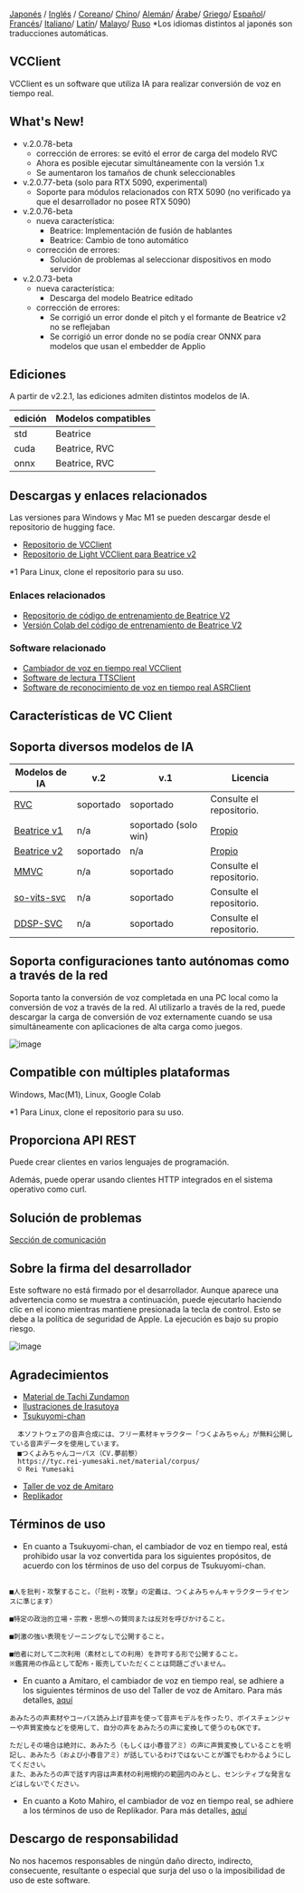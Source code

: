 [Japonés](/README.md) /
[Inglés](/docs_i18n/README_en.md) /
[Coreano](/docs_i18n/README_ko.md)/
[Chino](/docs_i18n/README_zh.md)/
[Alemán](/docs_i18n/README_de.md)/
[Árabe](/docs_i18n/README_ar.md)/
[Griego](/docs_i18n/README_el.md)/
[Español](/docs_i18n/README_es.md)/
[Francés](/docs_i18n/README_fr.md)/
[Italiano](/docs_i18n/README_it.md)/
[Latín](/docs_i18n/README_la.md)/
[Malayo](/docs_i18n/README_ms.md)/
[Ruso](/docs_i18n/README_ru.md)
*Los idiomas distintos al japonés son traducciones automáticas.

## VCClient

VCClient es un software que utiliza IA para realizar conversión de voz en tiempo real.

## What's New!

* v.2.0.78-beta
  * corrección de errores: se evitó el error de carga del modelo RVC
  * Ahora es posible ejecutar simultáneamente con la versión 1.x
  * Se aumentaron los tamaños de chunk seleccionables
* v.2.0.77-beta (solo para RTX 5090, experimental)
  * Soporte para módulos relacionados con RTX 5090 (no verificado ya que el desarrollador no posee RTX 5090)
* v.2.0.76-beta
  * nueva característica:
    * Beatrice: Implementación de fusión de hablantes
    * Beatrice: Cambio de tono automático
  * corrección de errores:
    * Solución de problemas al seleccionar dispositivos en modo servidor
* v.2.0.73-beta
  * nueva característica:
    * Descarga del modelo Beatrice editado
  * corrección de errores:
    * Se corrigió un error donde el pitch y el formante de Beatrice v2 no se reflejaban
    * Se corrigió un error donde no se podía crear ONNX para modelos que usan el embedder de Applio

## Ediciones

A partir de v2.2.1, las ediciones admiten distintos modelos de IA.

| edición | Modelos compatibles |
| ------- | -------------------- |
| std     | Beatrice            |
| cuda    | Beatrice, RVC       |
| onnx    | Beatrice, RVC       |

## Descargas y enlaces relacionados

Las versiones para Windows y Mac M1 se pueden descargar desde el repositorio de hugging face.

* [Repositorio de VCClient](https://huggingface.co/wok000/vcclient000/tree/main)
* [Repositorio de Light VCClient para Beatrice v2](https://huggingface.co/wok000/light_vcclient_beatrice/tree/main)

*1 Para Linux, clone el repositorio para su uso.

### Enlaces relacionados

* [Repositorio de código de entrenamiento de Beatrice V2](https://huggingface.co/fierce-cats/beatrice-trainer)
* [Versión Colab del código de entrenamiento de Beatrice V2](https://github.com/w-okada/beatrice-trainer-colab)

### Software relacionado

* [Cambiador de voz en tiempo real VCClient](https://github.com/w-okada/voice-changer)
* [Software de lectura TTSClient](https://github.com/w-okada/ttsclient)
* [Software de reconocimiento de voz en tiempo real ASRClient](https://github.com/w-okada/asrclient)

## Características de VC Client

## Soporta diversos modelos de IA

| Modelos de IA                                                                                                     | v.2       | v.1                  | Licencia                                                                                 |
| ------------------------------------------------------------------------------------------------------------ | --------- | -------------------- | ------------------------------------------------------------------------------------------ |
| [RVC ](https://github.com/RVC-Project/Retrieval-based-Voice-Conversion-WebUI/blob/main/docs/jp/README.ja.md) | soportado | soportado            | Consulte el repositorio.                                                             |
| [Beatrice v1](https://prj-beatrice.com/)                                                                     | n/a       | soportado (solo win) | [Propio](https://github.com/w-okada/voice-changer/tree/master/server/voice_changer/Beatrice) |
| [Beatrice v2](https://prj-beatrice.com/)                                                                     | soportado | n/a                  | [Propio](https://huggingface.co/wok000/vcclient_model/blob/main/beatrice_v2_beta/readme.md)  |
| [MMVC](https://github.com/isletennos/MMVC_Trainer)                                                           | n/a       | soportado            | Consulte el repositorio.                                                             |
| [so-vits-svc](https://github.com/svc-develop-team/so-vits-svc)                                               | n/a       | soportado            | Consulte el repositorio.                                                             |
| [DDSP-SVC](https://github.com/yxlllc/DDSP-SVC)                                                               | n/a       | soportado            | Consulte el repositorio.                                                             |

## Soporta configuraciones tanto autónomas como a través de la red

Soporta tanto la conversión de voz completada en una PC local como la conversión de voz a través de la red.
Al utilizarlo a través de la red, puede descargar la carga de conversión de voz externamente cuando se usa simultáneamente con aplicaciones de alta carga como juegos.

![image](https://user-images.githubusercontent.com/48346627/206640768-53f6052d-0a96-403b-a06c-6714a0b7471d.png)

## Compatible con múltiples plataformas

Windows, Mac(M1), Linux, Google Colab

*1 Para Linux, clone el repositorio para su uso.

## Proporciona API REST

Puede crear clientes en varios lenguajes de programación.

Además, puede operar usando clientes HTTP integrados en el sistema operativo como curl.

## Solución de problemas

[Sección de comunicación](tutorials/trouble_shoot_communication_ja.md)

## Sobre la firma del desarrollador

Este software no está firmado por el desarrollador. Aunque aparece una advertencia como se muestra a continuación, puede ejecutarlo haciendo clic en el icono mientras mantiene presionada la tecla de control. Esto se debe a la política de seguridad de Apple. La ejecución es bajo su propio riesgo.

![image](https://user-images.githubusercontent.com/48346627/212567711-c4a8d599-e24c-4fa3-8145-a5df7211f023.png)

## Agradecimientos

* [Material de Tachi Zundamon](https://seiga.nicovideo.jp/seiga/im10792934)
* [Ilustraciones de Irasutoya](https://www.irasutoya.com/)
* [Tsukuyomi-chan](https://tyc.rei-yumesaki.net/)

```
  本ソフトウェアの音声合成には、フリー素材キャラクター「つくよみちゃん」が無料公開している音声データを使用しています。
  ■つくよみちゃんコーパス（CV.夢前黎）
  https://tyc.rei-yumesaki.net/material/corpus/
  © Rei Yumesaki
```

* [Taller de voz de Amitaro](https://amitaro.net/)
* [Replikador](https://kikyohiroto1227.wixsite.com/kikoto-utau)

## Términos de uso

* En cuanto a Tsukuyomi-chan, el cambiador de voz en tiempo real, está prohibido usar la voz convertida para los siguientes propósitos, de acuerdo con los términos de uso del corpus de Tsukuyomi-chan.

```

■人を批判・攻撃すること。（「批判・攻撃」の定義は、つくよみちゃんキャラクターライセンスに準じます）

■特定の政治的立場・宗教・思想への賛同または反対を呼びかけること。

■刺激の強い表現をゾーニングなしで公開すること。

■他者に対して二次利用（素材としての利用）を許可する形で公開すること。
※鑑賞用の作品として配布・販売していただくことは問題ございません。
```

* En cuanto a Amitaro, el cambiador de voz en tiempo real, se adhiere a los siguientes términos de uso del Taller de voz de Amitaro. Para más detalles, [aquí](https://amitaro.net/voice/faq/#index_id6)

```
あみたろの声素材やコーパス読み上げ音声を使って音声モデルを作ったり、ボイスチェンジャーや声質変換などを使用して、自分の声をあみたろの声に変換して使うのもOKです。

ただしその場合は絶対に、あみたろ（もしくは小春音アミ）の声に声質変換していることを明記し、あみたろ（および小春音アミ）が話しているわけではないことが誰でもわかるようにしてください。
また、あみたろの声で話す内容は声素材の利用規約の範囲内のみとし、センシティブな発言などはしないでください。
```

* En cuanto a Koto Mahiro, el cambiador de voz en tiempo real, se adhiere a los términos de uso de Replikador. Para más detalles, [aquí](https://kikyohiroto1227.wixsite.com/kikoto-utau/ter%EF%BD%8Ds-of-service)

## Descargo de responsabilidad

No nos hacemos responsables de ningún daño directo, indirecto, consecuente, resultante o especial que surja del uso o la imposibilidad de uso de este software.
